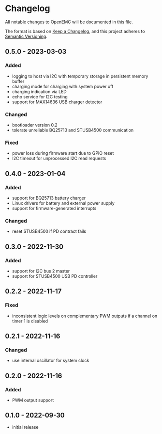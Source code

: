 # Changelog
All notable changes to OpenEMC will be documented in this file.

The format is based on [Keep a Changelog](https://keepachangelog.com/en/1.0.0/),
and this project adheres to [Semantic Versioning](https://semver.org/spec/v2.0.0.html).

## 0.5.0 - 2023-03-03
### Added
- logging to host via I2C with temporary storage in persistent memory buffer
- charging mode for charging with system power off
- charging indication via LED
- echo service for I2C testing
- support for MAX14636 USB charger detector
### Changed
- bootloader version 0.2
- tolerate unreliable BQ25713 and STUSB4500 communication
### Fixed
- power loss during firmware start due to GPIO reset
- I2C timeout for unprocessed I2C read requests

## 0.4.0 - 2023-01-04
### Added
- support for BQ25713 battery charger
- Linux drivers for battery and external power supply
- support for firmware-generated interrupts
### Changed
- reset STUSB4500 if PD contract fails

## 0.3.0 - 2022-11-30
### Added
- support for I2C bus 2 master
- support for STUSB4500 USB PD controller

## 0.2.2 - 2022-11-17
### Fixed
- inconsistent logic levels on complementary PWM outputs if a channel on
  timer 1 is disabled

## 0.2.1 - 2022-11-16
### Changed
- use internal oscillator for system clock

## 0.2.0 - 2022-11-16
### Added
- PWM output support

## 0.1.0 - 2022-09-30
- initial release
